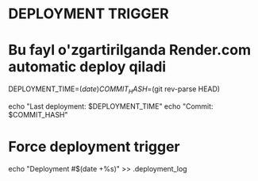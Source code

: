 # DEPLOYMENT TRIGGER
# Bu fayl o'zgartirilganda Render.com automatic deploy qiladi

DEPLOYMENT_TIME=$(date)
COMMIT_HASH=$(git rev-parse HEAD)

echo "Last deployment: $DEPLOYMENT_TIME"
echo "Commit: $COMMIT_HASH"

# Force deployment trigger
echo "Deployment #$(date +%s)" >> .deployment_log